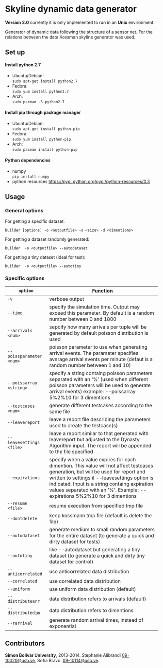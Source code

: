# Skyline dynamic data generator 

**Version 2.0** currently it is only implemented to run in an **Unix** environment.

Generator of dynamic data following the structure of a sensor net. For the relations between the data Kossman skyline generator was used.

## Set up ##

#### Install python 2.7 ####
* Ubuntu/Debian:       
```sudo apt-get install python2.7```
* Fedora:       
```sudo yum install python2.7```
* Arch:         
```sudo pacman -S python2.7```

#### Install pip through package manager ####
* Ubuntu/Debian:      
```sudo apt-get install python-pip```
* Fedora:      
```sudo yum install python-pip```
* Arch:       
```sudo pacman install python-pip```

#### Python dependencies ####
* numpy      
```pip install numpy```
* python resources <https://pypi.python.org/pypi/python-resources/0.3>

## Usage ##

### General options ###

For getting a specific dataset:
~~~~~
builder [options] -o <outputfile> -s <size> -d <dimentions> 
~~~~~

For getting a dataset randomly generated:
~~~~~
builder  -o <outputfile> --autodataset
~~~~~

For getting a tiny dataset (ideal for test):
~~~~~
builder  -o <outputfile> --autotiny
~~~~~

### Specific options ###

```option```                 | Function
-----------------------------| -------------
```-v```                     | verbose output
```--time```                 | specify the simulation time. Output may exceed this parameter. By default is a random number between 0 and 1800
```--arrivals <num>```       | sepcify how many arrivals per tuple will be generated by default poisson distribution is used
```--poissparameter <num>``` | poisson parameter to use when generating arrival events. The parameter specifies average arrival events per minute (defaut is a random number between 1 and 10)
```--poissarray <string>```  | specify a string containg poisson parameters separated with an '%' (used when different poisson parameters will be used to generate arrival events) example: --poissarray 5%2%10 for 3 dimentions
```--testcases <num>```      | generate different testcases according to the same file
```--leavereport```          | leave a report file describing the parameters used to create the testcase(s)
```--leavesettings <file>``` | leave a report similar to that generated with leavereport but adjusted to the Dynasty Algorithm input. The report will be appended to the file specified
```--expirations```          | specify when a value expires for each dimention. This value will not affect testcases generation, but will be used for report and written to settings if --leavesettings option is indicated. Input is a string containg expiration values separated with an '%'. Example: --expirations 5%2%10 for 3 dimentions
```--resume  <file>```       | resume execution from specified tmp file
```--dontdelete```           | keep kossmann tmp file (default is delete the file)
```--autodataset```          | generate medium to small random parameters for the entire dataset (to generate a quick and dirty dataset for tests)
```--autotiny```             | like --autodataset but generating a tiny dataset (to generate a quick and dirty tiny dataset for control)
```--anticorrelated```       | use anticorrelated data distribution
```--correlated```           | use correlated data distribution
```--uniform```              | use uniform data distribution (default)
```--distributearr```        | data distribution refers to arrivals (default)
```--distributedim```        | data distribution refers to dimentions 
```--rarrival```             | generate random arrival times, instead of exponential

## Contributors ##

**Simon Bolivar University**, 2013-2014. Stephanie Alibrandi 09-10020@usb.ve, Sofia Bravo. 09-10114@usb.ve.
